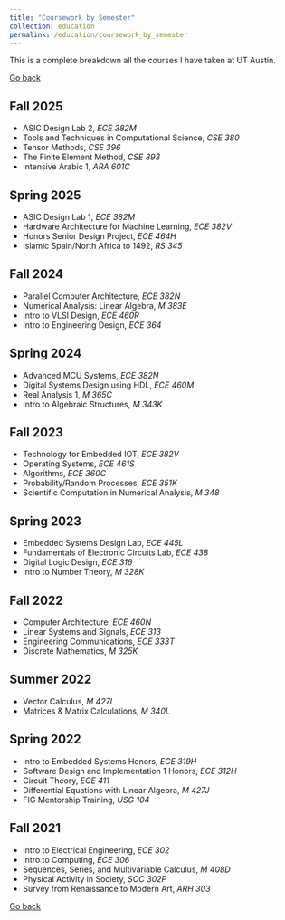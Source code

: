 ```yaml
---
title: "Coursework by Semester"
collection: education
permalink: /education/coursework_by_semester
---
```


This is a complete breakdown all the courses I have taken at UT Austin.

[Go back](../education/)

Fall 2025
------
- ASIC Design Lab 2, _ECE 382M_
- Tools and Techniques in Computational Science, _CSE 380_
- Tensor Methods, _CSE 396_
- The Finite Element Method, _CSE 393_
- Intensive Arabic 1, _ARA 601C_

Spring 2025
------
- ASIC Design Lab 1, _ECE 382M_
- Hardware Architecture for Machine Learning, _ECE 382V_
- Honors Senior Design Project, _ECE 464H_
- Islamic Spain/North Africa to 1492, _RS 345_

Fall 2024
------
- Parallel Computer Architecture, _ECE 382N_
- Numerical Analysis: Linear Algebra, _M 383E_
- Intro to VLSI Design, _ECE 460R_
- Intro to Engineering Design, _ECE 364_

Spring 2024
------
- Advanced MCU Systems, _ECE 382N_
- Digital Systems Design using HDL, _ECE 460M_
- Real Analysis 1, _M 365C_
- Intro to Algebraic Structures, _M 343K_

Fall 2023
------
- Technology for Embedded IOT, _ECE 382V_
- Operating Systems, _ECE 461S_
- Algorithms, _ECE 360C_
- Probability/Random Processes, _ECE 351K_
- Scientific Computation in Numerical Analysis, _M 348_

Spring 2023
------
- Embedded Systems Design Lab, _ECE 445L_
- Fundamentals of Electronic Circuits Lab, _ECE 438_
- Digital Logic Design, _ECE 316_
- Intro to Number Theory, _M 328K_

Fall 2022
------
- Computer Architecture, _ECE 460N_
- Linear Systems and Signals, _ECE 313_
- Engineering Communications, _ECE 333T_
- Discrete Mathematics, _M 325K_

Summer 2022
------
- Vector Calculus, _M 427L_
- Matrices & Matrix Calculations, _M 340L_

Spring 2022
------
- Intro to Embedded Systems Honors, _ECE 319H_
- Software Design and Implementation 1 Honors, _ECE 312H_
- Circuit Theory, _ECE 411_
- Differential Equations with Linear Algebra, _M 427J_
- FIG Mentorship Training, _USG 104_

Fall 2021
------
- Intro to Electrical Engineering, _ECE 302_
- Intro to Computing, _ECE 306_
- Sequences, Series, and Multivariable Calculus, _M 408D_
- Physical Activity in Society, _SOC 302P_
- Survey from Renaissance to Modern Art, _ARH 303_

[Go back](../education/)